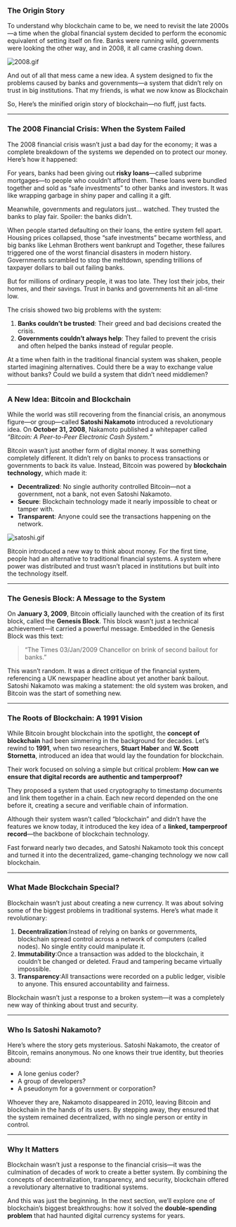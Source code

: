 ### **The Origin Story**
To understand why blockchain came to be, we need to revisit the late 2000s—a time when the global financial system decided to perform the economic equivalent of setting itself on fire. Banks were running wild, governments were looking the other way, and in 2008, it all came crashing down.

![2008.gif](https://raw.githubusercontent.com/The-Web3-Compass/web3-compass-data-repository/refs/heads/main/basecamp/blockchain-starterpack/images/why-create-blockchain/story/2008.gif)

And out of all that mess came a new idea. A system designed to fix the problems caused by banks and governments—a system that didn’t rely on trust in big institutions. That my friends, is what we now know as Blockchain

So, Here’s the minified origin story of blockchain—no fluff, just facts.

---

### **The 2008 Financial Crisis: When the System Failed**

The 2008 financial crisis wasn’t just a bad day for the economy; it was a complete breakdown of the systems we depended on to protect our money. Here’s how it happened:

For years, banks had been giving out **risky loans**—called subprime mortgages—to people who couldn’t afford them. These loans were bundled together and sold as “safe investments” to other banks and investors. It was like wrapping garbage in shiny paper and calling it a gift.

Meanwhile, governments and regulators just… watched. They trusted the banks to play fair. Spoiler: the banks didn’t.

When people started defaulting on their loans, the entire system fell apart. Housing prices collapsed, those “safe investments” became worthless, and big banks like Lehman Brothers went bankrupt and Together, these failures triggered one of the worst financial disasters in modern history. 
Governments scrambled to stop the meltdown, spending trillions of taxpayer dollars to bail out failing banks.

But for millions of ordinary people, it was too late. They lost their jobs, their homes, and their savings. Trust in banks and governments hit an all-time low.

The crisis showed two big problems with the system:

1. **Banks couldn’t be trusted**: Their greed and bad decisions created the crisis.
2. **Governments couldn’t always help**: They failed to prevent the crisis and often helped the banks instead of regular people.

At a time when faith in the traditional financial system was shaken, people started imagining alternatives. Could there be a way to exchange value without banks? Could we build a system that didn’t need middlemen?

---

### **A New Idea: Bitcoin and Blockchain**

While the world was still recovering from the financial crisis, an anonymous figure—or group—called **Satoshi Nakamoto** introduced a revolutionary idea. On **October 31, 2008**, Nakamoto published a whitepaper called *“Bitcoin: A Peer-to-Peer Electronic Cash System.”*

Bitcoin wasn’t just another form of digital money. It was something completely different. It didn’t rely on banks to process transactions or governments to back its value. Instead, Bitcoin was powered by **blockchain technology**, which made it:

- **Decentralized**: No single authority controlled Bitcoin—not a government, not a bank, not even Satoshi Nakamoto.
- **Secure**: Blockchain technology made it nearly impossible to cheat or tamper with.
- **Transparent**: Anyone could see the transactions happening on the network.

![satoshi.gif](https://raw.githubusercontent.com/The-Web3-Compass/web3-compass-data-repository/refs/heads/main/basecamp/blockchain-starterpack/images/why-create-blockchain/story/satoshi.gif)

Bitcoin introduced a new way to think about money. For the first time, people had an alternative to traditional financial systems. A system where power was distributed and trust wasn’t placed in institutions but built into the technology itself.

---

### **The Genesis Block: A Message to the System**

On **January 3, 2009**, Bitcoin officially launched with the creation of its first block, called the **Genesis Block**. This block wasn’t just a technical achievement—it carried a powerful message. Embedded in the Genesis Block was this text:

> “The Times 03/Jan/2009 Chancellor on brink of second bailout for banks.”
> 

This wasn’t random. It was a direct critique of the financial system, referencing a UK newspaper headline about yet another bank bailout. Satoshi Nakamoto was making a statement: the old system was broken, and Bitcoin was the start of something new.

---

### **The Roots of Blockchain: A 1991 Vision**

While Bitcoin brought blockchain into the spotlight, the **concept of blockchain** had been simmering in the background for decades. Let’s rewind to **1991**, when two researchers, **Stuart Haber** and **W. Scott Stornetta**, introduced an idea that would lay the foundation for blockchain.

Their work focused on solving a simple but critical problem: **How can we ensure that digital records are authentic and tamperproof?**

They proposed a system that used cryptography to timestamp documents and link them together in a chain. Each new record depended on the one before it, creating a secure and verifiable chain of information.

Although their system wasn’t called “blockchain” and didn’t have the features we know today, it introduced the key idea of a **linked, tamperproof record**—the backbone of blockchain technology.

Fast forward nearly two decades, and Satoshi Nakamoto took this concept and turned it into the decentralized, game-changing technology we now call blockchain.

---

### **What Made Blockchain Special?**

Blockchain wasn’t just about creating a new currency. It was about solving some of the biggest problems in traditional systems. Here’s what made it revolutionary:

1. **Decentralization**:Instead of relying on banks or governments, blockchain spread control across a network of computers (called nodes). No single entity could manipulate it.
2. **Immutability**:Once a transaction was added to the blockchain, it couldn’t be changed or deleted. Fraud and tampering became virtually impossible.
3. **Transparency**:All transactions were recorded on a public ledger, visible to anyone. This ensured accountability and fairness.

Blockchain wasn’t just a response to a broken system—it was a completely new way of thinking about trust and security.

---

### **Who Is Satoshi Nakamoto?**

Here’s where the story gets mysterious. Satoshi Nakamoto, the creator of Bitcoin, remains anonymous. No one knows their true identity, but theories abound:

- A lone genius coder?
- A group of developers?
- A pseudonym for a government or corporation?

Whoever they are, Nakamoto disappeared in 2010, leaving Bitcoin and blockchain in the hands of its users. By stepping away, they ensured that the system remained decentralized, with no single person or entity in control.

---

### **Why It Matters**

Blockchain wasn’t just a response to the financial crisis—it was the culmination of decades of work to create a better system. By combining the concepts of decentralization, transparency, and security, blockchain offered a revolutionary alternative to traditional systems.

And this was just the beginning. In the next section, we’ll explore one of blockchain’s biggest breakthroughs: how it solved the **double-spending problem** that had haunted digital currency systems for years.